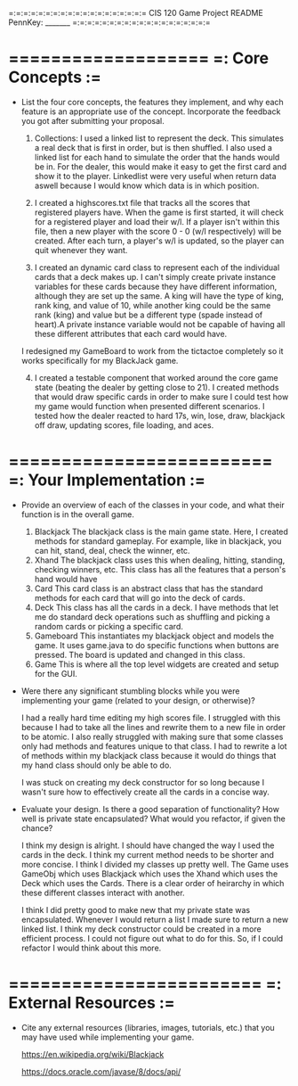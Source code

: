 =:=:=:=:=:=:=:=:=:=:=:=:=:=:=:=:=:=:=
CIS 120 Game Project README
PennKey: _______
=:=:=:=:=:=:=:=:=:=:=:=:=:=:=:=:=:=:=

===================
=: Core Concepts :=
===================

- List the four core concepts, the features they implement, and why each feature
  is an appropriate use of the concept. Incorporate the feedback you got after
  submitting your proposal.

  1. Collections: I used a linked list to represent the deck. This simulates a real deck
  that is first in order, but is then shuffled. I also used a linked list for each hand to simulate 
  the order that the hands would be in. For the dealer, this would make it easy to get the first
  card and show it to the player. Linkedlist were very useful when return data aswell because
  I would know which data is in which position.

  2. I created a highscores.txt file that tracks all the scores that registered players have. When
  the game is first started, it will check for a registered player and load their w/l. If a 
  player isn't within this file, then a new player with the score 0 - 0 (w/l respectively) will be
  created. After each turn, a player's w/l is updated, so the player can quit whenever they want.

  3. I created an dynamic card class to represent each of the individual cards that a deck 
  makes up. I can't simply create private instance variables for these cards because they have 
  different information, although they are set up the same. A king will have the type of king, 
  rank king, and value of 10, while another king could be the same rank (king) and value 
  but be a different type (spade instead of heart).A private instance variable would not be capable 
  of having all these different attributes that each card would have.
  
  I redesigned my GameBoard to work from the tictactoe completely so it works specifically for
  my BlackJack game.
  

  4. I created a testable component that worked around the core game state (beating the dealer by
  getting close to 21). I created methods that would draw specific cards in order to make sure I 
  could test how my game would function when presented different scenarios. I tested how the dealer
  reacted to hard 17s, win, lose, draw, blackjack off draw, updating scores, file loading, and
  aces.

=========================
=: Your Implementation :=
=========================

- Provide an overview of each of the classes in your code, and what their
  function is in the overall game.
  
  1. Blackjack
  		The blackjack class is the main game state. Here, I created methods for standard gameplay.
  		For example, like in blackjack, you can hit, stand, deal, check the winner, etc. 
  2. Xhand
        The blackjack class uses this when dealing, hitting, standing, checking winners, etc.
        This class has all the features that a person's hand would have 
  3. Card
  		This card class is an abstract class that has the standard methods for each card that will
  		go into the deck of cards.
  4. Deck
  		This class has all the cards in a deck. I have methods that let me do standard deck 
  		operations such as shuffling and picking a random cards or picking a specific card.
  5. Gameboard
  		This instantiates my blackjack object and models the game. It uses game.java to 
  		do specific functions when buttons are pressed. The board is updated and changed
  		in this class.
  6. Game
  		This is where all the top level widgets are created and setup for the GUI.

- Were there any significant stumbling blocks while you were implementing your
  game (related to your design, or otherwise)?
  
  I had a really hard time editing my high scores file. I struggled with this because I had to
  take all the lines and rewrite them to a new file in order to be atomic. I also really struggled
  with making sure that some classes only had methods and features unique to that class. I had
  to rewrite a lot of methods within my blackjack class because it would do things that my hand 
  class should only be able to do.
  
  I was stuck on creating my deck constructor for so long because I wasn't sure how to effectively
  create all the cards in a concise way. 


- Evaluate your design. Is there a good separation of functionality? How well is
  private state encapsulated? What would you refactor, if given the chance?
  
  I think my design is alright. I should have changed the way I used the cards in the deck. I think
  my current method needs to be shorter and more concise. I think I divided my classes up pretty
  well. The Game uses GameObj which uses Blackjack which uses the Xhand which uses the Deck which 
  uses the Cards. There is a clear order of heirarchy in which these different classes interact
  with another.
  
  I think I did pretty good to make new that my private state was encapsulated. Whenever I would
  return a list I made sure to return a new linked list. I think my deck constructor could be 
  created in a more efficient process. I could not figure out what to do for this. So, if I could 
  refactor I would think about this more.



========================
=: External Resources :=
========================

- Cite any external resources (libraries, images, tutorials, etc.) that you may
  have used while implementing your game.

  https://en.wikipedia.org/wiki/Blackjack
  
  https://docs.oracle.com/javase/8/docs/api/
